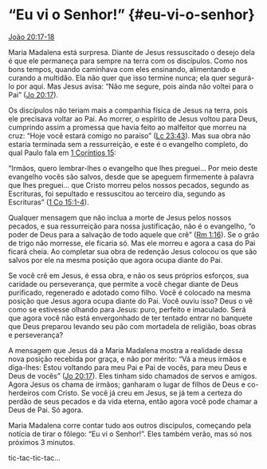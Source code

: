 # “Eu vi o Senhor!” {#eu-vi-o-senhor}

[João 20:17-18](http://bibliaonline.com.br/acf/jo/20/17-18)

Maria Madalena está surpresa. Diante de Jesus ressuscitado o desejo dela é que ele permaneça para sempre na terra com os discípulos. Como nos bons tempos, quando caminhava com eles ensinando, alimentando e curando a multidão. Ela não quer que isso termine nunca; ela quer segurá-lo por aqui. Mas Jesus avisa: “Não me segure, pois ainda não voltei para o Pai” ([Jo 20:17](http://bibliaonline.com.br/acf/jo/20/17)).

Os discípulos não teriam mais a companhia física de Jesus na terra, pois ele precisava voltar ao Pai. Ao morrer, o espírito de Jesus voltou para Deus, cumprindo assim a promessa que havia feito ao malfeitor que morreu na cruz: “Hoje você estará comigo no paraíso” ([Lc 23:43](http://bibliaonline.com.br/acf/lc/23/43)). Mas sua obra não estaria terminada sem a ressurreição, e este é o evangelho completo, do qual Paulo fala em [1 Coríntios 15](http://bibliaonline.com.br/acf/1co/15):

“Irmãos, quero lembrar-lhes o evangelho que lhes preguei... Por meio deste evangelho vocês são salvos, desde que se apeguem firmemente à palavra que lhes preguei... que Cristo morreu pelos nossos pecados, segundo as Escrituras, foi sepultado e ressuscitou ao terceiro dia, segundo as Escrituras” ([1 Co 15:1-4](http://bibliaonline.com.br/acf/1co/15/1-4)).

Qualquer mensagem que não inclua a morte de Jesus pelos nossos pecados, e sua ressurreição para nossa justificação, não é o evangelho, “o poder de Deus para a salvação de todo aquele que crê” ([Rm 1:16](http://bibliaonline.com.br/acf/rm/1/16)). Se o grão de trigo não morresse, ele ficaria só. Mas ele morreu e agora a casa do Pai ficará cheia. Ao completar sua obra de redenção Jesus colocou os que são salvos por ele na mesma posição que agora ocupa diante do Pai.

Se você crê em Jesus, é essa obra, e não os seus próprios esforços, sua caridade ou perseverança, que permite a você chegar diante de Deus purificado, regenerado e adotado como filho. Você é colocado na mesma posição que Jesus agora ocupa diante do Pai. Você ouviu isso? Deus o vê como se estivesse olhando para Jesus: puro, perfeito e imaculado. Será que agora você não está envergonhado de ter tentado entrar no banquete que Deus preparou levando seu pão com mortadela de religião, boas obras e perseverança?

A mensagem que Jesus dá a Maria Madalena mostra a realidade dessa nova posição recebida por graça, e não por mérito: “Vá a meus irmãos e diga-lhes: Estou voltando para meu Pai e Pai de vocês, para meu Deus e Deus de vocês” ([Jo 20:17](http://bibliaonline.com.br/acf/jo/20/17)). Eles tinham sido chamados de servos e amigos. Agora Jesus os chama de irmãos; ganharam o lugar de filhos de Deus e co-herdeiros com Cristo. Se você já creu em Jesus, se já tem a certeza do perdão de seus pecados e da vida eterna, então agora você pode chamar a Deus de Pai. Só agora.

Maria Madalena corre contar tudo aos outros discípulos, começando pela notícia de tirar o fôlego: “Eu vi o Senhor!”. Eles também verão, mas só nos próximos 3 minutos.

tic-tac-tic-tac...